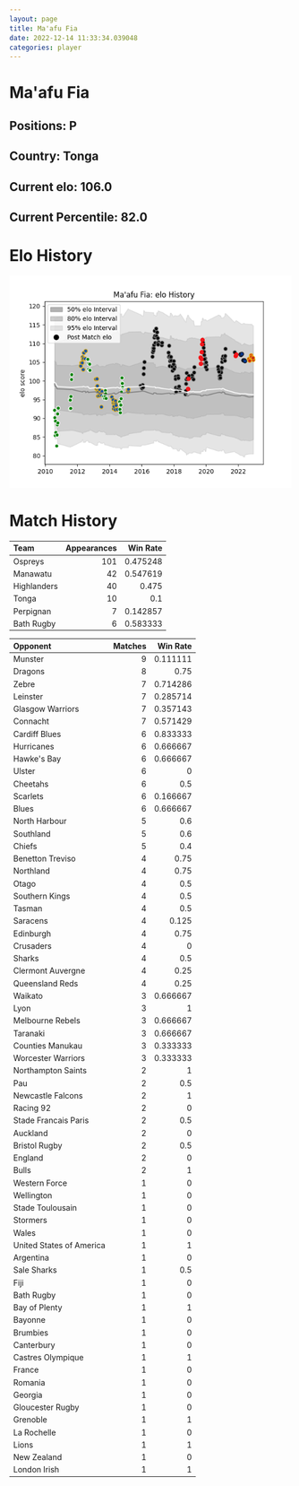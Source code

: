 ```yaml
---  
layout: page  
title: Ma'afu Fia  
date: 2022-12-14 11:33:34.039048  
categories: player  
---
```

# Ma'afu Fia

## Positions: P

## Country: Tonga

## Current elo: 106.0

## Current Percentile: 82.0

# Elo History


![elo history](history_Ma'afuFia.png)
# Match History


| Team        |   Appearances |   Win Rate |
|:------------|--------------:|-----------:|
| Ospreys     |           101 |   0.475248 |
| Manawatu    |            42 |   0.547619 |
| Highlanders |            40 |   0.475    |
| Tonga       |            10 |   0.1      |
| Perpignan   |             7 |   0.142857 |
| Bath Rugby  |             6 |   0.583333 |

| Opponent                 |   Matches |   Win Rate |
|:-------------------------|----------:|-----------:|
| Munster                  |         9 |   0.111111 |
| Dragons                  |         8 |   0.75     |
| Zebre                    |         7 |   0.714286 |
| Leinster                 |         7 |   0.285714 |
| Glasgow Warriors         |         7 |   0.357143 |
| Connacht                 |         7 |   0.571429 |
| Cardiff Blues            |         6 |   0.833333 |
| Hurricanes               |         6 |   0.666667 |
| Hawke's Bay              |         6 |   0.666667 |
| Ulster                   |         6 |   0        |
| Cheetahs                 |         6 |   0.5      |
| Scarlets                 |         6 |   0.166667 |
| Blues                    |         6 |   0.666667 |
| North Harbour            |         5 |   0.6      |
| Southland                |         5 |   0.6      |
| Chiefs                   |         5 |   0.4      |
| Benetton Treviso         |         4 |   0.75     |
| Northland                |         4 |   0.75     |
| Otago                    |         4 |   0.5      |
| Southern Kings           |         4 |   0.5      |
| Tasman                   |         4 |   0.5      |
| Saracens                 |         4 |   0.125    |
| Edinburgh                |         4 |   0.75     |
| Crusaders                |         4 |   0        |
| Sharks                   |         4 |   0.5      |
| Clermont Auvergne        |         4 |   0.25     |
| Queensland Reds          |         4 |   0.25     |
| Waikato                  |         3 |   0.666667 |
| Lyon                     |         3 |   1        |
| Melbourne Rebels         |         3 |   0.666667 |
| Taranaki                 |         3 |   0.666667 |
| Counties Manukau         |         3 |   0.333333 |
| Worcester Warriors       |         3 |   0.333333 |
| Northampton Saints       |         2 |   1        |
| Pau                      |         2 |   0.5      |
| Newcastle Falcons        |         2 |   1        |
| Racing 92                |         2 |   0        |
| Stade Francais Paris     |         2 |   0.5      |
| Auckland                 |         2 |   0        |
| Bristol Rugby            |         2 |   0.5      |
| England                  |         2 |   0        |
| Bulls                    |         2 |   1        |
| Western Force            |         1 |   0        |
| Wellington               |         1 |   0        |
| Stade Toulousain         |         1 |   0        |
| Stormers                 |         1 |   0        |
| Wales                    |         1 |   0        |
| United States of America |         1 |   1        |
| Argentina                |         1 |   0        |
| Sale Sharks              |         1 |   0.5      |
| Fiji                     |         1 |   0        |
| Bath Rugby               |         1 |   0        |
| Bay of Plenty            |         1 |   1        |
| Bayonne                  |         1 |   0        |
| Brumbies                 |         1 |   0        |
| Canterbury               |         1 |   0        |
| Castres Olympique        |         1 |   1        |
| France                   |         1 |   0        |
| Romania                  |         1 |   0        |
| Georgia                  |         1 |   0        |
| Gloucester Rugby         |         1 |   0        |
| Grenoble                 |         1 |   1        |
| La Rochelle              |         1 |   0        |
| Lions                    |         1 |   1        |
| New Zealand              |         1 |   0        |
| London Irish             |         1 |   1        |